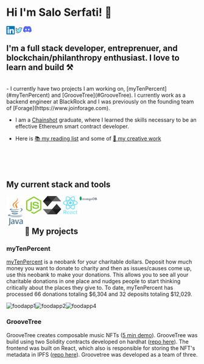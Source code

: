 # Hi I'm Salo Serfati! 👋

[<img align="left" alt="salomonserfati | LinkedIn" width="22px" src="./linkedin.svg" />][linkedin]
[<img align="left" alt="salomonserfati | Twitter" width="22px" src="./twitter.svg" />][twitter]
[<img align="left" alt="salomonserfati | Discord" width="22px" src="./discord.svg" />][discord]
<br>

## I'm a full stack developer, entreprenuer, and blockchain/philanthropy enthusiast. I love to learn and build ⚒️

<br>
- I currently have two projects I am working on, [myTenPercent](#myTenPercent) and [GrooveTree](#GrooveTree). I currently work as a backend engineer at BlackRock and I was previously on the founding team of [Forage](https://www.joinforage.com). 

- I am a [Chainshot](https://www.chainshot.com/bootcamp) graduate, where I learned the skills necessary to be an effective Ethereum smart contract developer.  

- Here is [📚 my reading list](https://www.goodreads.com/review/list/141243083-salo-serfati?utf8=%E2%9C%93&utf8=%E2%9C%93&ref=nav_mybooks&shelf=read&view=covers&title=salo-serfati&per_page=infinite) and some of [🎨 my creative work]()

<br><br><br>

## My current stack and tools

<div>
  <img align="left" alt="java.js" width="48px" title="java.js" src="./java.svg" />
  <img align="left" alt="node.js" width="48px" title="node.js" src="./nodejs-original.svg" />
  <img align="left" alt="solidity" width="48px" height="48px" title="solidity" src="./solidity.svg" />
  <img align="left" alt="react" width="48px" title="react" src="./react-original-wordmark.svg" />
  <img align="left" alt="mongoDB" width="48px" title="react" src="./mongoDB.svg" />
</div>

<br>
<br>
<br>


## :pushpin: My projects

<h3>myTenPercent</h3>

[myTenPercent](https://mytenpercent.mailchimpsites.com/) is a neobank for your charitable dollars. Deposit how much money you want to donate to charity and then as issues/causes come up, use this neobank to make your donations. This allows you to see all your charitable donations in one place and nudges people to start thinking critically about the places they give to. To date, myTenPercent has processed 66 donations totaling $6,304 and 32 deposits totaling $12,029. 

<p>
  <a><img align="left" alt="foodapp1" title="foodapp5" src="./foodapp1.png" /></a>
  <a><img align="left" alt="foodapp2" title="foodapp2" src="./foodapp2.png" /></a>
  <a><img align="left" alt="foodapp4" title="foodapp4" src="./foodapp4.png" /></a>
</p> 

&nbsp;

<h3>GrooveTree</h3>

GrooveTree creates composable music NFTs ([5 min demo](https://www.loom.com/share/c4b7ce1967cb47fb9d7817e28e78a9ce)). GrooveTree was build using two Solidity contracts developed on hardhat ([repo here](https://github.com/gerantonyk/groovetree-hardhat)). The frontend was built on React, which also is responsible for storing the NFT's metadata in IPFS ([repo here](https://github.com/mugungalabz/groovetree)). Groovetree was developed as a team of three.  


[linkedin]: https://www.linkedin.com/in/salomon-serfati-8ba836112/
[twitter]:https://twitter.com/salomonserfati
[discord]: Salo#0938

<!---
salo1serfati/salo1serfati is a ✨ special ✨ repository because its `README.md` (this file) appears on your GitHub profile.
You can click the Preview link to take a look at your changes.
--->
